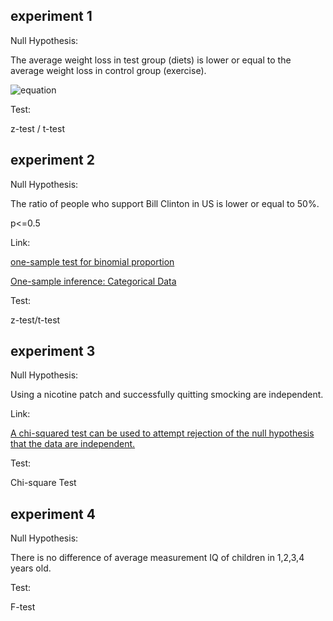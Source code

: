 ## experiment 1

Null Hypothesis: 

The average weight loss in test group (diets) is lower or equal to the average weight loss in control group (exercise).

![equation]([http://mathurl.com/zh2t2e9.png)

Test:

z-test / t-test

## experiment 2

Null Hypothesis:

The ratio of people who support Bill Clinton in US is lower or equal to 50%.

p<=0.5



Link:

[one-sample test for binomial proportion](http://www.ucdmc.ucdavis.edu/ctsc/documents/Categorical.pdf)

[One-sample inference: Categorical Data](http://web.as.uky.edu/statistics/users/pbreheny/580-f09/lectures/7.pdf)

Test:

z-test/t-test

## experiment 3

Null Hypothesis:

Using a nicotine patch and successfully quitting smocking are independent.

Link:

[A chi-squared test can be used to attempt rejection of the null hypothesis that the data are independent.](https://en.wikipedia.org/wiki/Chi-squared_test)

Test:

Chi-square Test

## experiment 4

Null Hypothesis:

There is no difference of  average measurement IQ of children in 1,2,3,4 years old.

Test:

F-test